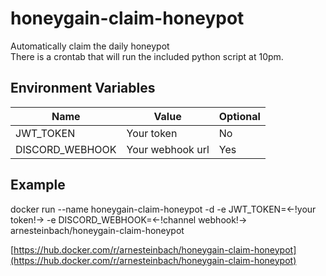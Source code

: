 # honeygain-claim-honeypot
Automatically claim the daily honeypot  
There is a crontab that will run the included python script at 10pm.

## Environment Variables

|Name           |Value           |Optional |
|---------------|----------------|---------|
|JWT_TOKEN      |Your token      |No       |
|DISCORD_WEBHOOK|Your webhook url|Yes      |

## Example
docker run --name honeygain-claim-honeypot -d  -e JWT_TOKEN=<-!your token!-> -e DISCORD_WEBHOOK=<-!channel webhook!-> arnesteinbach/honeygain-claim-honeypot

[https://hub.docker.com/r/arnesteinbach/honeygain-claim-honeypot](https://hub.docker.com/r/arnesteinbach/honeygain-claim-honeypot)
